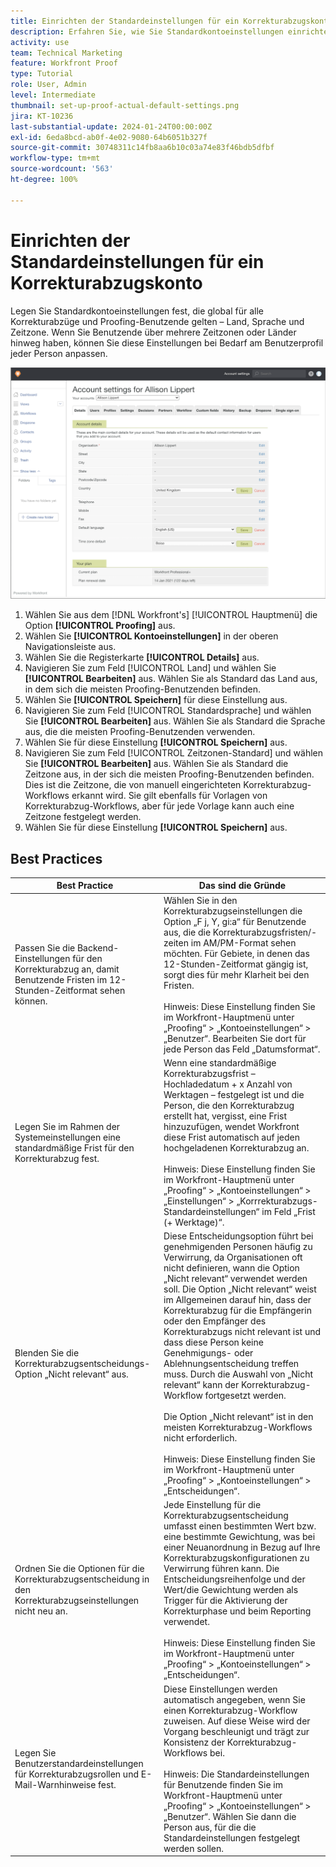 ```yaml
---
title: Einrichten der Standardeinstellungen für ein Korrekturabzugskonto
description: Erfahren Sie, wie Sie Standardkontoeinstellungen einrichten, die global für alle Korrekturabzüge und Proofing-Benutzende gelten.
activity: use
team: Technical Marketing
feature: Workfront Proof
type: Tutorial
role: User, Admin
level: Intermediate
thumbnail: set-up-proof-actual-default-settings.png
jira: KT-10236
last-substantial-update: 2024-01-24T00:00:00Z
exl-id: 6eda8bcd-ab0f-4e02-9080-64b6051b327f
source-git-commit: 30748311c14fb8aa6b10c03a74e83f46bdb5dfbf
workflow-type: tm+mt
source-wordcount: '563'
ht-degree: 100%

---
```


# Einrichten der Standardeinstellungen für ein Korrekturabzugskonto

Legen Sie Standardkontoeinstellungen fest, die global für alle Korrekturabzüge und Proofing-Benutzende gelten – Land, Sprache und Zeitzone. Wenn Sie Benutzende über mehrere Zeitzonen oder Länder hinweg haben, können Sie diese Einstellungen bei Bedarf am Benutzerprofil jeder Person anpassen.

![Fenster mit Kontoeinstellungen für das Proofing](assets/proof-system-setups-default-account-settings.png)

1. Wählen Sie aus dem [!DNL Workfront's] [!UICONTROL Hauptmenü] die Option **[!UICONTROL Proofing]** aus.
1. Wählen Sie **[!UICONTROL Kontoeinstellungen]** in der oberen Navigationsleiste aus.
1. Wählen Sie die Registerkarte **[!UICONTROL Details]** aus.
1. Navigieren Sie zum Feld [!UICONTROL Land] und wählen Sie **[!UICONTROL Bearbeiten]** aus. Wählen Sie als Standard das Land aus, in dem sich die meisten Proofing-Benutzenden befinden.
1. Wählen Sie **[!UICONTROL Speichern]** für diese Einstellung aus.
1. Navigieren Sie zum Feld [!UICONTROL Standardsprache] und wählen Sie **[!UICONTROL Bearbeiten]** aus. Wählen Sie als Standard die Sprache aus, die die meisten Proofing-Benutzenden verwenden.
1. Wählen Sie für diese Einstellung **[!UICONTROL Speichern]** aus.
1. Navigieren Sie zum Feld [!UICONTROL Zeitzonen-Standard] und wählen Sie **[!UICONTROL Bearbeiten]** aus. Wählen Sie als Standard die Zeitzone aus, in der sich die meisten Proofing-Benutzenden befinden. Dies ist die Zeitzone, die von manuell eingerichteten Korrekturabzug-Workflows erkannt wird. Sie gilt ebenfalls für Vorlagen von Korrekturabzug-Workflows, aber für jede Vorlage kann auch eine Zeitzone festgelegt werden.
1. Wählen Sie für diese Einstellung **[!UICONTROL Speichern]** aus.

## Best Practices


| Best Practice | Das sind die Gründe |
|---|---|
| Passen Sie die Backend-Einstellungen für den Korrekturabzug an, damit Benutzende Fristen im 12-Stunden-Zeitformat sehen können. | Wählen Sie in den Korrekturabzugseinstellungen die Option „F j, Y, gi:a“ für Benutzende aus, die die Korrekturabzugsfristen/-zeiten im AM/PM-Format sehen möchten. Für Gebiete, in denen das 12-Stunden-Zeitformat gängig ist, sorgt dies für mehr Klarheit bei den Fristen. <br> <br>Hinweis: Diese Einstellung finden Sie im Workfront-Hauptmenü unter „Proofing“ > „Kontoeinstellungen“ > „Benutzer“. Bearbeiten Sie dort für jede Person das Feld „Datumsformat“. |
| Legen Sie im Rahmen der Systemeinstellungen eine standardmäßige Frist für den Korrekturabzug fest. | Wenn eine standardmäßige Korrekturabzugsfrist – Hochladedatum + x Anzahl von Werktagen – festgelegt ist und die Person, die den Korrekturabzug erstellt hat, vergisst, eine Frist hinzuzufügen, wendet Workfront diese Frist automatisch auf jeden hochgeladenen Korrekturabzug an. <br> <br>Hinweis: Diese Einstellung finden Sie im Workfront-Hauptmenü unter „Proofing“ > „Kontoeinstellungen“ > „Einstellungen“ > „Korrrekturabzugs-Standardeinstellungen“ im Feld „Frist (+ Werktage)“. |
| Blenden Sie die Korrekturabzugsentscheidungs-Option „Nicht relevant“ aus. | Diese Entscheidungsoption führt bei genehmigenden Personen häufig zu Verwirrung, da Organisationen oft nicht definieren, wann die Option „Nicht relevant“ verwendet werden soll. Die Option „Nicht relevant“ weist im Allgemeinen darauf hin, dass der Korrekturabzug für die Empfängerin oder den Empfänger des Korrekturabzugs nicht relevant ist und dass diese Person keine Genehmigungs- oder Ablehnungsentscheidung treffen muss. Durch die Auswahl von „Nicht relevant“ kann der Korrekturabzug-Workflow fortgesetzt werden.<br> <br>Die Option „Nicht relevant“ ist in den meisten Korrekturabzug-Workflows nicht erforderlich.<br> <br>Hinweis: Diese Einstellung finden Sie im Workfront-Hauptmenü unter „Proofing“ > „Kontoeinstellungen“ > „Entscheidungen“. |
| Ordnen Sie die Optionen für die Korrekturabzugsentscheidung in den Korrekturabzugseinstellungen nicht neu an. | Jede Einstellung für die Korrekturabzugsentscheidung umfasst einen bestimmten Wert bzw. eine bestimmte Gewichtung, was bei einer Neuanordnung in Bezug auf Ihre Korrekturabzugskonfigurationen zu Verwirrung führen kann. Die Entscheidungsreihenfolge und der Wert/die Gewichtung werden als Trigger für die Aktivierung der Korrekturphase und beim Reporting verwendet.<br> <br>Hinweis: Diese Einstellung finden Sie im Workfront-Hauptmenü unter „Proofing“ > „Kontoeinstellungen“ > „Entscheidungen“. |
| Legen Sie Benutzerstandardeinstellungen für Korrekturabzugsrollen und E-Mail-Warnhinweise fest. | Diese Einstellungen werden automatisch angegeben, wenn Sie einen Korrekturabzug-Workflow zuweisen. Auf diese Weise wird der Vorgang beschleunigt und trägt zur Konsistenz der Korrekturabzug-Workflows bei.<br> <br>Hinweis: Die Standardeinstellungen für Benutzende finden Sie im Workfront-Hauptmenü unter „Proofing“ > „Kontoeinstellungen“ > „Benutzer“. Wählen Sie dann die Person aus, für die die Standardeinstellungen festgelegt werden sollen. |
